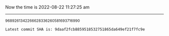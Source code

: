 Now the time is 2022-08-22 11:27:25 am

---

<small>9689261342266628336260581693716990</small>

```txt
Latest commit SHA is: 9daaf2fcb8859518532751865da649ef21f7fc9e
```
